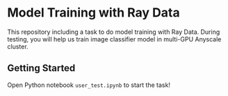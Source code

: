# Model Training with Ray Data
This repository including a task to do model training with Ray Data. During testing, you will help us train image classifier model in multi-GPU Anyscale cluster.

## Getting Started
Open Python notebook `user_test.ipynb` to start the task!
